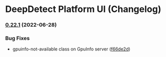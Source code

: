 # DeepDetect Platform UI (Changelog)

### [0.22.1](https://github.com/jolibrain/platform_ui/compare/v0.22.0...v0.22.1) (2022-06-28)


### Bug Fixes

* gpuinfo-not-available class on GpuInfo server ([f66de2d](https://github.com/jolibrain/platform_ui/commit/f66de2d459296cb6a7eec428d93814b8eff0d802))
